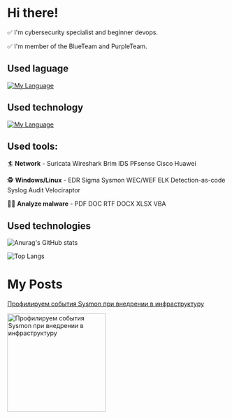 # Hi there!
:white_check_mark: I'm cybersecurity specialist and beginner devops.

:white_check_mark: I'm member of the BlueTeam and PurpleTeam.


## Used laguage
[![My Language](https://skillicons.dev/icons?i=bash,go,md,py,regex,sqlite,powershell)](https://skillicons.dev)

## Used technology

[![My Language](https://skillicons.dev/icons?i=linux,docker,vim,ansible,discord,github,git,gitlab,grafana,neovim,twitter)](https://skillicons.dev)

## Used tools:
:surfer: **Network** - Suricata Wireshark Brim IDS PFsense Cisco Huawei

:detective: **Windows/Linux** - EDR Sigma Sysmon WEC/WEF ELK Detection-as-code Syslog Audit Velociraptor

:man_astronaut: **Analyze malware** - PDF DOC RTF DOCX XLSX VBA

## Used technologies

![Anurag's GitHub stats](https://github-readme-stats.vercel.app/api?username=D3F7A5105&show_icons=true&theme=tokyonight)

![Top Langs](https://github-readme-stats.vercel.app/api/top-langs/?username=D3F7A5105&layout=compact&theme=tokyonight)

# My Posts 
<span>
  <a href="https://habr.com/ru/post/664916/">
    <p>Профилируем события Sysmon при внедрении в инфраструктуру</p>
    <img src="https://habrastorage.org/r/w1560/getpro/habr/upload_files/af7/9b2/ca0/af79b2ca0d3089e092ab8dccf3375bca.jpeg" alt="Профилируем события Sysmon при внедрении в инфраструктуру" height="225px">
  </a>
</span>
